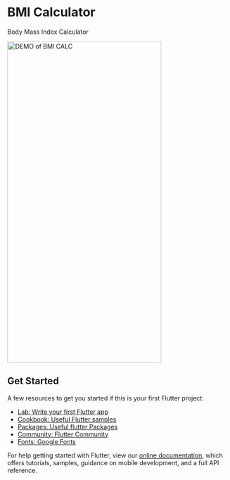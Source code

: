 # BMI Calculator

Body Mass Index Calculator

<img src = "https://user-images.githubusercontent.com/77354987/127733571-34db338c-62be-417b-97b2-75384313df45.gif" alt = "DEMO of BMI CALC" width="350" height="730">

## Get Started

A few resources to get you started if this is your first Flutter project:

- [Lab: Write your first Flutter app](https://flutter.dev/docs/get-started/codelab)
- [Cookbook: Useful Flutter samples](https://flutter.dev/docs/cookbook)
- [Packages: Useful flutter Packages](https://pub.dev/)
- [Community: Flutter Community](https://flutter.dev/community)
- [Fonts: Google Fonts](https://fonts.google.com/)

For help getting started with Flutter, view our
[online documentation](https://flutter.dev/docs), which offers tutorials,
samples, guidance on mobile development, and a full API reference.
